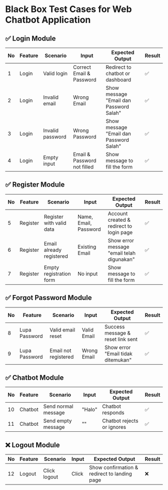 # Black Box Test Cases for Web Chatbot Application

## ✅ Login Module
| No | Feature | Scenario                           | Input                        | Expected Output                                      | Result |
|----|---------|------------------------------------|------------------------------|------------------------------------------------------|--------|
| 1  | Login   | Valid login                        | Correct Email & Password     | Redirect to chatbot or dashboard                     | ✅      |
| 2  | Login   | Invalid email                      | Wrong Email                  | Show message "Email dan Password Salah"              | ✅      |
| 3  | Login   | Invalid password                   | Wrong Password               | Show message "Email dan Password Salah"              | ✅      |
| 4  | Login   | Empty input                        | Email & Password not filled  | Show message to fill the form                        | ✅      |

## ✅ Register Module
| No | Feature  | Scenario                         | Input                        | Expected Output                                      | Result |
|----|----------|----------------------------------|------------------------------|------------------------------------------------------|--------|
| 5  | Register | Register with valid data         | Name, Email, Password        | Account created & redirect to login page             | ✅      |
| 6  | Register | Email already registered         | Existing Email               | Show error message "email telah digunakan"           | ✅      |
| 7  | Register | Empty registration form          | No input                     | Show message to fill the form                        | ✅      |

## ✅ Forgot Password Module
| No | Feature        | Scenario                     | Input             | Expected Output                        | Result |
|----|----------------|------------------------------|-------------------|----------------------------------------|--------|
| 8  | Lupa Password  | Valid email reset            | Valid Email       | Success message & reset link sent      | ✅      |
| 9  | Lupa Password  | Email not registered         | Wrong Email       | Show error "Email tidak ditemukan"     | ✅      |

## ✅ Chatbot Module
| No | Feature  | Scenario                 | Input   | Expected Output            | Result |
|----|----------|--------------------------|---------|----------------------------|--------|
| 10 | Chatbot  | Send normal message      | "Halo"  | Chatbot responds            | ✅      |
| 11 | Chatbot  | Send empty message       | ""      | Chatbot rejects or ignores  | ✅      |

## ❌ Logout Module
| No | Feature | Scenario       | Input | Expected Output                               | Result |
|----|---------|----------------|-------|-----------------------------------------------|--------|
| 12 | Logout  | Click logout   | Click | Show confirmation & redirect to landing page  | ❌      |

